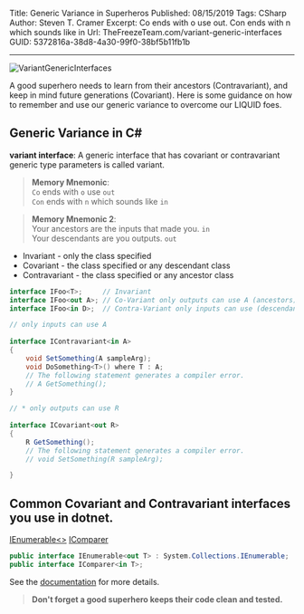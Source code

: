 Title: Generic Variance in Superheros
Published: 08/15/2019
Tags: CSharp
Author: Steven T. Cramer
Excerpt: Co ends with o use out.  Con ends with n which sounds like in
Url: TheFreezeTeam.com/variant-generic-interfaces
GUID: 5372816a-38d8-4a30-99f0-38bf5b11fb1b

---

![][VariantGenericInterfacesImage]

A good superhero needs to learn from their ancestors (Contravariant), and keep in mind future generations (Covariant).  Here is some guidance on how to remember and use our generic variance to overcome our LIQUID foes.

## Generic Variance in C#

**variant interface**: A generic interface that has covariant or contravariant generic type parameters is called variant.

> **Memory Mnemonic**:  
> `Co` ends with `o` use `out`  
> `Con` ends with `n` which sounds like `in`

> **Memory Mnemonic 2**:  
> Your ancestors are the inputs that made you. `in`  
> Your descendants are you outputs. `out`

- Invariant - only the class specified
- Covariant - the class specified or any descendant class
- Contravariant - the class specified or any ancestor class

```csharp
interface IFoo<T>;     // Invariant
interface IFoo<out A>; // Co-Variant only outputs can use A (ancestors)
interface IFoo<in D>;  // Contra-Variant only inputs can use (descendants)
```

```csharp
// only inputs can use A 
 
interface IContravariant<in A>
{
    void SetSomething(A sampleArg);
    void DoSomething<T>() where T : A;
    // The following statement generates a compiler error.
    // A GetSomething();
}
```
```csharp
// * only outputs can use R
 
interface ICovariant<out R>
{
    R GetSomething();
    // The following statement generates a compiler error.
    // void SetSomething(R sampleArg);

}
```
## Common **Covariant** and **Contravariant** interfaces you use in dotnet.

[IEnumerable<>](https://docs.microsoft.com/en-us/dotnet/api/system.collections.generic.ienumerable-1)
[IComparer](https://docs.microsoft.com/en-us/dotnet/api/system.collections.generic.icomparer-1)

```csharp
public interface IEnumerable<out T> : System.Collections.IEnumerable;
public interface IComparer<in T>;
```

See the [documentation](https://docs.microsoft.com/en-us/dotnet/csharp/programming-guide/concepts/covariance-contravariance/creating-variant-generic-interfaces#declaring-variant-generic-interfaces) for more details.

>**Don't forget a good superhero keeps their code clean and tested.**

<!---
## Mentorship

If you are tired of coding alone come join us at the [FreezeTeam](https://twitter.com/TheFreezeTeam1).

-->

[VariantGenericInterfacesImage]: /../images/VariantGenericInterfaces.png "VariantGenericInterfaces"
